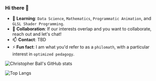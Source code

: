 ### Hi there 👋

- 🌱 **Learning**: `Data Science`, `Mathematics`, `Programmatic Animation`, and `GLSL Shader Programming`.
- 👯 **Collaboration**: If our interests overlap and you want to collaborate, reach out and let's chat!
- 📫 **Contact**: TBD
- ⚡ **Fun fact**: I am what you'd refer to as a `philomath`, with a particular interest in `optimized pedagogy`.

![Christopher Ball's GitHub stats](https://github-readme-stats.vercel.app/api?username=christopherball&theme=synthwave)

![Top Langs](https://github-readme-stats.vercel.app/api/top-langs/?username=christopherball&theme=synthwave&layout=compact)

<!--
**christopherball/christopherball** is a ✨ _special_ ✨ repository because its `README.md` (this file) appears on your GitHub profile.

Here are some ideas to get you started:

- 🔭 I’m currently working on ...
- 🌱 I’m currently learning ...
- 👯 I’m looking to collaborate on ...
- 🤔 I’m looking for help with ...
- 💬 Ask me about ...
- 📫 How to reach me: ...
- 😄 Pronouns: ...
- ⚡ Fun fact: ...
-->
